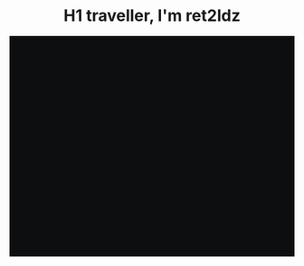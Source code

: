 <h1 align="center">H1 traveller, I'm ret2ldz</h1>
<div align="justify">
<picture>
    <source media="(prefers-color-scheme: dark)" srcset="./outp.gif">
    <source media="(prefers-color-scheme: light)" srcset="./outp.gif">
    <img alt="GIFOS" src="outp.gif">
</picture>


